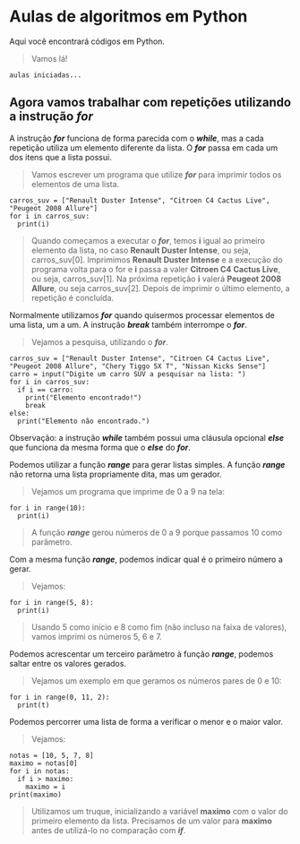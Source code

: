 # Aulas de algoritmos em Python 

Aqui você encontrará códigos em Python.

> Vamos lá!
```
aulas iniciadas...
```

## Agora vamos trabalhar com repetições utilizando a instrução ***for***

A instrução ***for*** funciona de forma parecida com o ***while***, mas a cada repetição utiliza um elemento diferente da lista. O ***for*** passa em cada um dos itens que a lista possui.

> Vamos escrever um programa que utilize ***for*** para imprimir todos os elementos de uma lista.

```
carros_suv = ["Renault Duster Intense", "Citroen C4 Cactus Live", "Peugeot 2008 Allure"]
for i in carros_suv:
  print(i)
```  

> Quando começamos a executar o ***for***, temos **i** igual ao primeiro elemento da lista, no caso **Renault Duster Intense**, ou seja, carros_suv[0]. Imprimimos **Renault Duster Intense** e a execução do programa volta para o for e **i** passa a valer **Citroen C4 Cactus Live**, ou seja, carros_suv[1]. Na próxima repetição **i** valerá **Peugeot 2008 Allure**, ou seja carros_suv[2]. Depois de imprimir o último elemento, a repetição é concluída. 

Normalmente utilizamos ***for*** quando quisermos processar elementos de uma lista, um a um. 
A instrução ***break*** também interrompe o ***for***. 

> Vejamos a pesquisa, utilizando o ***for***.

```
carros_suv = ["Renault Duster Intense", "Citroen C4 Cactus Live", "Peugeot 2008 Allure", "Chery Tiggo 5X T", "Nissan Kicks Sense"]
carro = input("Digite um carro SUV a pesquisar na lista: ")
for i in carros_suv:
  if i == carro:
    print("Elemento encontrado!")
    break
else: 
  print("Elemento não encontrado.")
```

Observação: a instrução ***while*** também possui uma cláusula opcional ***else*** que funciona da mesma forma que o ***else*** do ***for***.

Podemos utilizar a função ***range*** para gerar listas simples. A função ***range*** não retorna uma lista propriamente dita, mas um gerador.  

> Vejamos um programa que imprime de 0 a 9 na tela:

```
for i in range(10):
  print(i)
```

> A função ***range*** gerou números de 0 a 9 porque passamos 10 como parâmetro. 

Com a mesma função ***range***, podemos indicar qual é o primeiro número a gerar. 

> Vejamos:

```
for i in range(5, 8):
  print(i)
```

> Usando 5 como início e 8 como fim (não incluso na faixa de valores), vamos imprimi os números 5, 6 e 7.

Podemos acrescentar um terceiro parâmetro à função ***range***, podemos saltar entre os valores gerados. 

> Vejamos um exemplo em que geramos os números pares de 0 e 10:

```
for i in range(0, 11, 2):
  print(t)
```

Podemos percorrer uma lista de forma a verificar o menor e o maior valor. 

> Vejamos:

```
notas = [10, 5, 7, 8]
maximo = notas[0]
for i in notas:
  if i > maximo:
    maximo = i
print(maximo)
```

> Utilizamos um truque, inicializando a variável **maximo** com o valor do primeiro elemento da lista. Precisamos de um valor para **maximo** antes de utilizá-lo no comparação com ***if***.
